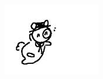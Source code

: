 <p align="center">
  <img src="./bunnyguy.gif" alt="A flipnote animation of bunnyguy running around in circles.">
</p>
